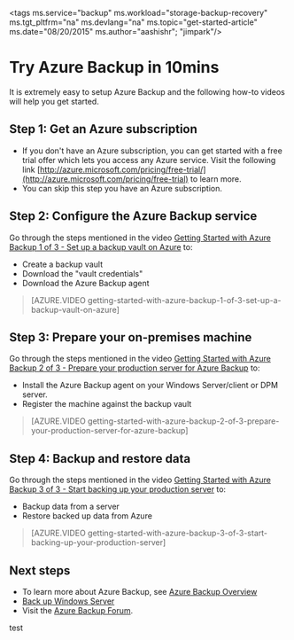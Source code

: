 <properties
   pageTitle="Azure Backup in 10mins | Microsoft Azure"
   description="Get started with Azure Backup in 10mins"
   services="backup"
   documentationCenter=""
   authors="Jim-Parker"
   manager="shreeshd"
   editor=""/>

<tags
   ms.service="backup"
   ms.workload="storage-backup-recovery"
	 ms.tgt_pltfrm="na"
	 ms.devlang="na"
	 ms.topic="get-started-article"
	 ms.date="08/20/2015"
	 ms.author="aashishr"; "jimpark"/>

# Try Azure Backup in 10mins
It is extremely easy to setup Azure Backup and the following how-to videos will help you get started.

## Step 1: Get an Azure subscription
- If you don't have an Azure subscription, you can get started with a free trial offer which lets you access any Azure service. Visit the following link [http://azure.microsoft.com/pricing/free-trial/](http://azure.microsoft.com/pricing/free-trial) to learn more.
- You can skip this step you have an Azure subscription.

## Step 2: Configure the Azure Backup service
Go through the steps mentioned in the video  [Getting Started with Azure Backup 1 of 3 - Set up a backup vault on Azure](http://azure.microsoft.com/documentation/videos/getting-started-with-azure-backup-1-of-3-set-up-a-backup-vault-on-azure/) to:

- Create a backup vault
- Download the "vault credentials"
- Download the Azure Backup agent

> [AZURE.VIDEO getting-started-with-azure-backup-1-of-3-set-up-a-backup-vault-on-azure]

## Step 3: Prepare your on-premises machine
Go through the steps mentioned in the video [Getting Started with Azure Backup 2 of 3 - Prepare your production server for Azure Backup](http://azure.microsoft.com/documentation/videos/getting-started-with-azure-backup-2-of-3-prepare-your-production-server-for-azure-backup/) to:

- Install the Azure Backup agent on your Windows Server/client or DPM server.
- Register the machine against the backup vault

> [AZURE.VIDEO getting-started-with-azure-backup-2-of-3-prepare-your-production-server-for-azure-backup]

## Step 4: Backup and restore data
Go through the steps mentioned in the video [Getting Started with Azure Backup 3 of 3 - Start backing up your production server](http://azure.microsoft.com/documentation/videos/getting-started-with-azure-backup-3-of-3-start-backing-up-your-production-server/) to:

- Backup data from a server
- Restore backed up data from Azure

> [AZURE.VIDEO getting-started-with-azure-backup-3-of-3-start-backing-up-your-production-server]

## Next steps
- To learn more about Azure Backup, see [Azure Backup Overview](backup-introduction-to-azure-backup.md)
- [Back up Windows Server](backup-azure-backup-windows-server.md)
- Visit the [Azure Backup Forum](http://go.microsoft.com/fwlink/p/?LinkId=290933).

test
